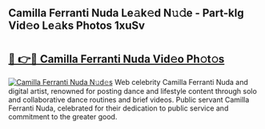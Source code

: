 ## Camilla Ferranti Nuda Le𝚊k𝚎d N𝚞𝚍e - Part-klg Vid𝚎o Le𝚊ks Photos 1xuSv

# <h2><a href="http://fbfiqt.evod.top/?m=Camilla+Ferranti+Nuda">🔗 👉🔴 Camilla Ferranti Nuda Vid𝚎o Ph𝚘t𝚘s</a></h2>

[![Camilla Ferranti Nuda N𝚞d𝚎s](https://i.imgur.com/8V9OHl7.gif)](http://fbfiqt.evod.top/?m=Camilla+Ferranti+Nuda)
Web celebrity Camilla Ferranti Nuda and digital artist, renowned for posting dance and lifestyle content through solo and collaborative dance routines and brief videos. Public servant Camilla Ferranti Nuda, celebrated for their dedication to public service and commitment to the greater good. 
